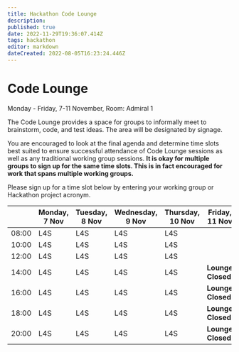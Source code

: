 ```yaml
---
title: Hackathon Code Lounge
description: 
published: true
date: 2022-11-29T19:36:07.414Z
tags: hackathon
editor: markdown
dateCreated: 2022-08-05T16:23:24.446Z
---
```


# Code Lounge

Monday - Friday, 7-11 November, Room: Admiral 1

The Code Lounge provides a space for groups to informally meet to brainstorm, code, and test ideas. The area will be designated by signage. 

You are encouraged to look at the final agenda and determine time slots best suited to ensure successful attendance of Code Lounge sessions as well as any traditional working group sessions. **It is okay for multiple groups to sign up for the same time slots. This is in fact encouraged for work that spans multiple working groups.**

Please sign up for a time slot below by entering your working group or Hackathon project acronym.

|      |  Monday, 7 Nov | Tuesday, 8 Nov  | Wednesday, 9 Nov |  Thursday, 10 Nov | Friday, 11 Nov |  
|---|---|---|---|---|---|
| 08:00 | L4S  | L4S   |   L4S  | L4S   |   |
| 10:00 | L4S  | L4S  |   L4S  | L4S   |   |
| 12:00 | L4S  | L4S  |   L4S  | L4S   |   |     
| 14:00 | L4S  | L4S  |   L4S  | L4S   | **Lounge Closed** |
| 16:00 | L4S  | L4S  |  L4S  | L4S  | **Lounge Closed**   |                         
| 18:00 | L4S | L4S  |   L4S  | L4S  | **Lounge Closed** |  
| 20:00 | L4S | L4S |   L4S  | L4S    | **Lounge Closed** |
